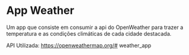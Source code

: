 # App Weather

Um app que consiste em consumir a api do OpenWeather para trazer a temperatura e as condições climáticas de cada cidade destacada. 

API Utilizada: https://openweathermap.org/# weather_app
